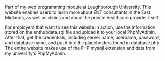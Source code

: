 Part of my web programming module at Loughborough University. This website enables users to learn more about ENT consultants in the East Midlands, as well as clinics and about the private healthcare provider itself.

For employers that want to see this website in action, use the information stored on the enthubdata.sql file and upload it to your local PhpMyAdmin. After that, get the credentials, including server name, username, password, and database name, and put it into the placeholders found in database.php.
The entire website makes use of the PHP mysqli extension and data from my university's PhpMyAdmin.
